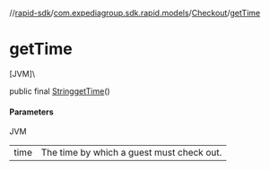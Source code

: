 //[rapid-sdk](../../../index.md)/[com.expediagroup.sdk.rapid.models](../index.md)/[Checkout](index.md)/[getTime](get-time.md)

# getTime

[JVM]\

public final [String](https://docs.oracle.com/javase/8/docs/api/java/lang/String.html)[getTime](get-time.md)()

#### Parameters

JVM

| | |
|---|---|
| time | The time by which a guest must check out. |
